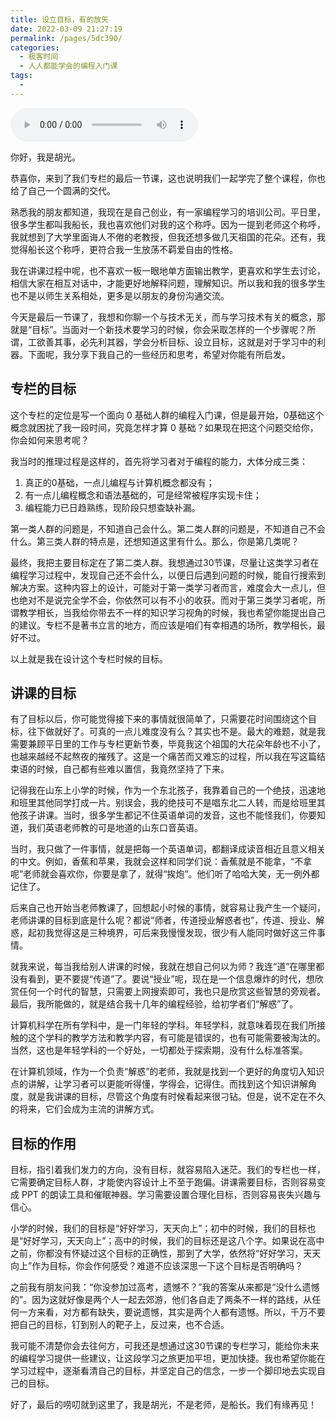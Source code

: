 ```yaml
---
title: 设立目标，有的放矢
date: 2022-03-09 21:27:19
permalink: /pages/5dc390/
categories:
  - 极客时间
  - 人人都能学会的编程入门课
tags:
  - 
---
```

<audio title="结束语.设立目标，有的放矢" src="https://static001.geekbang.org/resource/audio/fa/a9/fa5ff899756efc88e781f9f0b073c3a9.mp3" controls="controls"></audio> 
<p>你好，我是胡光。</p><p>恭喜你，来到了我们专栏的最后一节课，这也说明我们一起学完了整个课程，你也给了自己一个圆满的交代。</p><p>熟悉我的朋友都知道，我现在是自己创业，有一家编程学习的培训公司。平日里，很多学生都叫我船长，我也喜欢他们对我的这个称呼。因为一提到老师这个称呼，我就想到了大学里面诲人不倦的老教授，但我还想多做几天祖国的花朵。还有，我觉得船长这个称呼，更符合我一生放荡不羁爱自由的性格。</p><p>我在讲课过程中呢，也不喜欢一板一眼地单方面输出教学，更喜欢和学生去讨论，相信大家在相互对话中，才能更好地解释问题，理解知识。所以我和我的很多学生也不是以师生关系相处，更多是以朋友的身份沟通交流。</p><p>今天是最后一节课了，我想和你聊一个与技术无关，而与学习技术有关的概念，那就是“目标”。当面对一个新技术要学习的时候，你会采取怎样的一个步骤呢？所谓，工欲善其事，必先利其器，学会分析目标、设立目标，这就是对于学习中的利器。下面呢，我分享下我自己的一些经历和思考，希望对你能有所启发。</p><h2>专栏的目标</h2><p>这个专栏的定位是写一个面向 0 基础人群的编程入门课，但是最开始，0基础这个概念就困扰了我一段时间，究竟怎样才算 0 基础？如果现在把这个问题交给你，你会如何来思考呢？</p><!-- [[[read_end]]] --><p>我当时的推理过程是这样的，首先将学习者对于编程的能力，大体分成三类：</p><ol>
<li>真正的0基础，一点儿编程与计算机概念都没有；</li>
<li>有一点儿编程概念和语法基础的，可是经常被程序实现卡住；</li>
<li>编程能力已日趋熟练，现阶段只想查缺补漏。</li>
</ol><p>第一类人群的问题是，不知道自己会什么。第二类人群的问题是，不知道自己不会什么。第三类人群的特点是，还想知道这里有什么。那么，你是第几类呢？</p><p>最终，我把主要目标定在了第二类人群。我想通过30节课，尽量让这类学习者在编程学习过程中，发现自己还不会什么，以便日后遇到问题的时候，能自行搜索到解决方案。这种内容上的设计，可能对于第一类学习者而言，难度会大一点儿，但也绝对不是说完全学不会，你依然可以有不小的收获。而对于第三类学习者呢，所谓教学相长，当我给你带去不一样的知识学习视角的时候，我也希望你能提出自己的建议。专栏不是著书立言的地方，而应该是咱们有幸相遇的场所，教学相长，最好不过。</p><p>以上就是我在设计这个专栏时候的目标。</p><h2>讲课的目标</h2><p>有了目标以后，你可能觉得接下来的事情就很简单了，只需要花时间围绕这个目标，往下做就好了。可真的一点儿难度没有么？其实也不是。最大的难题，就是我需要兼顾平日里的工作与专栏更新节奏，毕竟我这个祖国的大花朵年龄也不小了，也越来越经不起熬夜的摧残了。这是一个痛苦而又难忘的过程，所以我在写这篇结束语的时候，自己都有些难以置信，我竟然坚持了下来。</p><p>记得我在山东上小学的时候，作为一个东北孩子，我靠着自己的一个绝技，迅速地和班里其他同学打成一片。别误会，我的绝技可不是唱东北二人转，而是给班里其他孩子讲课。当时，很多学生都记不住英语单词的发音，这也不能怪我们，你要知道，我们英语老师教的可是地道的山东口音英语。</p><p>当时，我只做了一件事情，就是把每一个英语单词，都翻译成读音相近且意义相关的中文。例如，香蕉和苹果，我就会这样和同学们说：香蕉就是不能拿，“不拿呢”老师就会喜欢你，你要是拿了，就得“挨炮”。他们听了哈哈大笑，无一例外都记住了。</p><p>后来自己也开始当老师教课了，回想起小时候的事情，就容易让我产生一个疑问，老师讲课的目标到底是什么呢？都说“师者，传道授业解惑者也”，传道、授业、解惑，起初我觉得这是三种境界，可后来我慢慢发现，很少有人能同时做好这三件事情。</p><p>就我来说，每当我给别人讲课的时候，我就在想自己何以为师？我连“道”在哪里都没有看到，更不要提“传道”了。要说“授业”呢，现在是一个信息爆炸的时代，想欣赏任何一个时代的智慧，只需要上网搜索即可，我也只是欣赏这些智慧的旁观者。最后，我所能做的，就是结合我十几年的编程经验，给初学者们“解惑”了。</p><p>计算机科学在所有学科中，是一门年轻的学科。年轻学科，就意味着现在我们所接触的这个学科的教学方法和教学内容，有可能是错误的，也有可能需要被淘汰的。当然，这也是年轻学科的一个好处，一切都处于探索期，没有什么标准答案。</p><p>在计算机领域，作为一个负责“解惑”的老师，我就是找到一个更好的角度切入知识点的讲解，让学习者可以更能听得懂，学得会，记得住。而找到这个知识讲解角度，就是我讲课的目标，尽管这个角度有时候看起来很刁钻。但是，说不定在不久的将来，它们会成为主流的讲解方式。</p><h2>目标的作用</h2><p>目标，指引着我们发力的方向，没有目标，就容易陷入迷茫。我们的专栏也一样，它需要确定目标人群，才能使内容设计上不至于跑偏。讲课需要目标，否则容易变成 PPT 的朗读工具和催眠神器。学习需要设置合理化目标，否则容易丧失兴趣与信心。</p><p>小学的时候，我们的目标是“好好学习，天天向上”；初中的时候，我们的目标也是“好好学习，天天向上”；高中的时候，我们的目标还是这八个字。如果说在高中之前，你都没有怀疑过这个目标的正确性，那到了大学，依然将“好好学习，天天向上”作为目标，你会作何感受？难道不应该深思一下这个目标是否明确吗？</p><p>之前我有朋友问我：“你没参加过高考，遗憾不？”我的答案从来都是“没什么遗憾的”。因为这就好像是两个人一起去郊游，他们各自走了两条不一样的路线，从任何一方来看，对方都有缺失，要说遗憾，其实是两个人都有遗憾。所以，千万不要把自己的目标，钉到别人的靶子上，反过来，也不合适。</p><p>我可能不清楚你会去往何方，可我还是想通过这30节课的专栏学习，能给你未来的编程学习提供一些建议，让这段学习之旅更加平坦，更加快捷。我也希望你能在学习过程中，逐渐看清自己的目标，并坚定自己的信念，一步一个脚印地去实现自己的目标。</p><p>好了，最后的唠叨就到这里了，我是胡光，不是老师，是船长。我们有缘再见！<br>
<a href="https://jinshuju.net/f/N8Zwyf"><img src="https://static001.geekbang.org/resource/image/d5/e6/d5f341b24ec0a53c6a72e356c91919e6.jpg" alt=""></a></p>